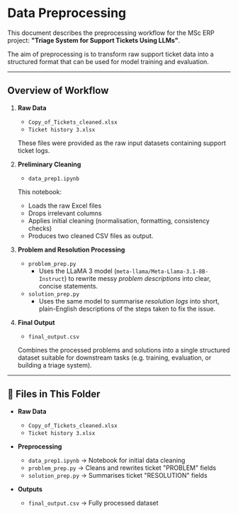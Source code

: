 # Data Preprocessing

This document describes the preprocessing workflow for the MSc ERP project:
**"Triage System for Support Tickets Using LLMs"**.

The aim of preprocessing is to transform raw support ticket data into a structured format that can be used for model training and evaluation.

---

## Overview of Workflow

1. **Raw Data**
   - `Copy_of_Tickets_cleaned.xlsx`
   - `Ticket history 3.xlsx`

   These files were provided as the raw input datasets containing support ticket logs.

2. **Preliminary Cleaning**
   - `data_prep1.ipynb`

   This notebook:
   - Loads the raw Excel files
   - Drops irrelevant columns
   - Applies initial cleaning (normalisation, formatting, consistency checks)
   - Produces two cleaned CSV files as output.

3. **Problem and Resolution Processing**
   - `problem_prep.py`
     - Uses the LLaMA 3 model (`meta-llama/Meta-Llama-3.1-8B-Instruct`) to rewrite messy *problem descriptions* into clear, concise statements.
   - `solution_prep.py`
     - Uses the same model to summarise *resolution logs* into short, plain-English descriptions of the steps taken to fix the issue.

4. **Final Output**
   - `final_output.csv`

   Combines the processed problems and solutions into a single structured dataset suitable for downstream tasks (e.g. training, evaluation, or building a triage system).

---

## 🔹 Files in This Folder

- **Raw Data**
  - `Copy_of_Tickets_cleaned.xlsx`
  - `Ticket history 3.xlsx`

- **Preprocessing**
  - `data_prep1.ipynb` → Notebook for initial data cleaning
  - `problem_prep.py` → Cleans and rewrites ticket "PROBLEM" fields
  - `solution_prep.py` → Summarises ticket "RESOLUTION" fields

- **Outputs**
  - `final_output.csv` → Fully processed dataset

